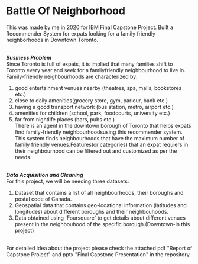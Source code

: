 # Battle Of Neighborhood
This was made by me in 2020 for IBM Final Capstone Project.
Built a Recommender System for expats looking for a family friendly neighborhoods in Downtown Toronto.<br><br>

***Business Problem***<br>
Since Toronto is full of expats, it is implied that many families shift to Toronto every year and seek for a familyfriendly neighbourhood to live in.
Family-friendly neighbourhoods are characterized by:<br>
1. good entertainment venues nearby (theatres, spa, malls, bookstores etc.)<br>
2. close to daily amenities(grocery store, gym, parlour, bank etc.)<br>
3. having a good transport network (bus station, metro, airport etc.)<br>
4. amenities for children (school, park, foodcourts, university etc.)<br>
5. far from nightlife places (bars, pubs etc.)<br>
There is an agent in the downtown borough of Toronto that helps expats find family-friendly neighbourhoodsusing this recommender system. 
This system finds neighbourhoods that have the maximum number of family friendly venues.Features(or categories) that an expat requiers in their 
neighbourhood can be filtered out and customized as per the needs.<br><br>

***Data Acquisition and Cleaning***<br>
For this project, we will be needing three datasets:<br>
1. Dataset that contains a list of all neighbourhoods, their boroughs and postal code of Canada.<br>
2. Geospatial data that contains geo-locational information (latitudes and longitudes) about different
boroughs and their neighbouhoods.<br>
3. Data obtained using 'Foursquare' to get details about different venues present in the neighbouhood
of the specific borough.(Downtown-in this project)<br><br>

For detailed idea about the project please check the attached pdf "Report of Capstone Project" and pptx "Final Capstone Presentation" in the repository.
     
